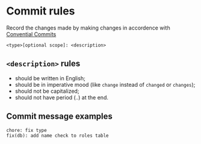 # Commit rules

Record the changes made by making changes in accordence with [Convential Commits](https://www.conventionalcommits.org/en/v1.0.0/)

```
<type>[optional scope]: <description>
```

## `<description>` rules

- should be written in English;
- should be in imperative mood (like `change` instead of `changed` or `changes`);
- should not be capitalized;
- should not have period (`.`) at the end.

## Commit message examples

```
chore: fix type
fix(db): add name check to roles table
```
